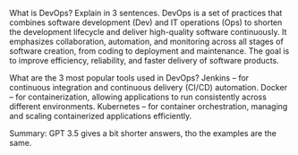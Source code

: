 What is DevOps? Explain in 3 sentences.
  DevOps is a set of practices that combines software development (Dev) and IT operations (Ops) to shorten the development lifecycle and deliver high-quality software continuously. 
  It emphasizes collaboration, automation, and monitoring across all stages of software creation, from coding to deployment and maintenance. 
  The goal is to improve efficiency, reliability, and faster delivery of software products.

What are the 3 most popular tools used in DevOps?
  Jenkins – for continuous integration and continuous delivery (CI/CD) automation.
  Docker – for containerization, allowing applications to run consistently across different environments.
  Kubernetes – for container orchestration, managing and scaling containerized applications efficiently.
  
Summary: GPT 3.5 gives a bit shorter answers, tho the examples are the same.
